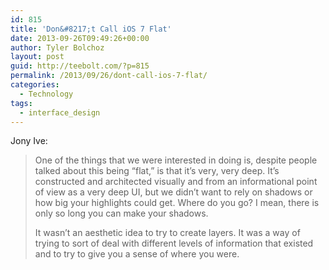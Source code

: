 ```yaml
---
id: 815
title: 'Don&#8217;t Call iOS 7 Flat'
date: 2013-09-26T09:49:26+00:00
author: Tyler Bolchoz
layout: post
guid: http://teebolt.com/?p=815
permalink: /2013/09/26/dont-call-ios-7-flat/
categories:
  - Technology
tags:
  - interface_design
---
```

Jony Ive:

> One of the things that we were interested in doing is, despite people talked about this being “flat,” is that it’s very, very deep. It’s constructed and architected visually and from an informational point of view as a very deep UI, but we didn’t want to rely on shadows or how big your highlights could get. Where do you go? I mean, there is only so long you can make your shadows.
> 
> It wasn’t an aesthetic idea to try to create layers. It was a way of trying to sort of deal with different levels of information that existed and to try to give you a sense of where you were.